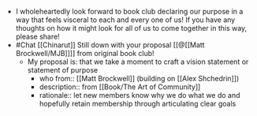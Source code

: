 - I wholeheartedly look forward to book club declaring our purpose in a way that feels visceral to each and every one of us!  If you have any thoughts on how it might look for all of us to come together in this way, please share!
- #Chat [[Chinarut]] Still down with your proposal [[@[[Matt Brockwell/MJB]]]] from original book club!
    - My proposal is: that we take a moment to craft a vision statement or statement of purpose
        - who from:: [[Matt Brockwell]] (building on [[Alex Shchedrin]])
        - description:: from [[Book/The Art of Community]]
        - rationale:: let new members know why we do what we do and hopefully retain membership through articulating clear goals
